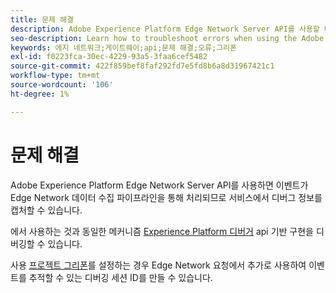 ```yaml
---
title: 문제 해결
description: Adobe Experience Platform Edge Network Server API를 사용할 때 오류를 해결하는 방법을 알아봅니다
seo-description: Learn how to troubleshoot errors when using the Adobe Experience Platform Edge Network Server API
keywords: 에지 네트워크;게이트웨이;api;문제 해결;오류;그리폰
exl-id: f0223fca-30ec-4229-93a5-3faa6cef5482
source-git-commit: 422f859bef8faf292fd7e5fd8b6a8d31967421c1
workflow-type: tm+mt
source-wordcount: '106'
ht-degree: 1%

---
```


# 문제 해결

Adobe Experience Platform Edge Network Server API를 사용하면 이벤트가 Edge Network 데이터 수집 파이프라인을 통해 처리되므로 서비스에서 디버그 정보를 캡처할 수 있습니다.

에서 사용하는 것과 동일한 메커니즘 [Experience Platform 디버거](https://experienceleague.adobe.com/docs/debugger-learn/tutorials/experience-platform-debugger/introduction-to-the-experience-platform-debugger.html?lang=en) api 기반 구현을 디버깅할 수 있습니다.

사용 [프로젝트 그리폰](https://aep-sdks.gitbook.io/docs/beta/project-griffon)를 설정하는 경우 Edge Network 요청에서 추가로 사용하여 이벤트를 추적할 수 있는 디버깅 세션 ID를 만들 수 있습니다.
